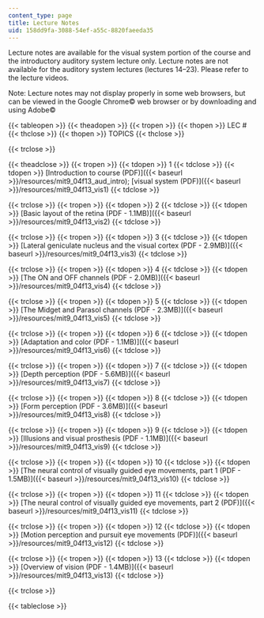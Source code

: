 ```yaml
---
content_type: page
title: Lecture Notes
uid: 158dd9fa-3088-54ef-a55c-8820faeeda35
---
```


Lecture notes are available for the visual system portion of the course and the introductory auditory system lecture only. Lecture notes are not available for the auditory system lectures (lectures 14–23). Please refer to the lecture videos.

Note: Lecture notes may not display properly in some web browsers, but can be viewed in the Google Chrome© web browser or by downloading and using Adobe©

{{< tableopen >}}
{{< theadopen >}}
{{< tropen >}}
{{< thopen >}}
LEC #
{{< thclose >}}
{{< thopen >}}
TOPICS
{{< thclose >}}

{{< trclose >}}

{{< theadclose >}}
{{< tropen >}}
{{< tdopen >}}
1
{{< tdclose >}}
{{< tdopen >}}
[Introduction to course (PDF)]({{< baseurl >}}/resources/mit9_04f13_aud_intro); [visual system (PDF)]({{< baseurl >}}/resources/mit9_04f13_vis1)
{{< tdclose >}}

{{< trclose >}}
{{< tropen >}}
{{< tdopen >}}
2
{{< tdclose >}}
{{< tdopen >}}
[Basic layout of the retina (PDF - 1.1MB)]({{< baseurl >}}/resources/mit9_04f13_vis2)
{{< tdclose >}}

{{< trclose >}}
{{< tropen >}}
{{< tdopen >}}
3
{{< tdclose >}}
{{< tdopen >}}
[Lateral geniculate nucleus and the visual cortex (PDF - 2.9MB)]({{< baseurl >}}/resources/mit9_04f13_vis3)
{{< tdclose >}}

{{< trclose >}}
{{< tropen >}}
{{< tdopen >}}
4
{{< tdclose >}}
{{< tdopen >}}
[The ON and OFF channels (PDF - 2.0MB)]({{< baseurl >}}/resources/mit9_04f13_vis4)
{{< tdclose >}}

{{< trclose >}}
{{< tropen >}}
{{< tdopen >}}
5
{{< tdclose >}}
{{< tdopen >}}
[The Midget and Parasol channels (PDF - 2.3MB)]({{< baseurl >}}/resources/mit9_04f13_vis5)
{{< tdclose >}}

{{< trclose >}}
{{< tropen >}}
{{< tdopen >}}
6
{{< tdclose >}}
{{< tdopen >}}
[Adaptation and color (PDF - 1.1MB)]({{< baseurl >}}/resources/mit9_04f13_vis6)
{{< tdclose >}}

{{< trclose >}}
{{< tropen >}}
{{< tdopen >}}
7
{{< tdclose >}}
{{< tdopen >}}
[Depth perception (PDF - 5.6MB)]({{< baseurl >}}/resources/mit9_04f13_vis7)
{{< tdclose >}}

{{< trclose >}}
{{< tropen >}}
{{< tdopen >}}
8
{{< tdclose >}}
{{< tdopen >}}
[Form perception (PDF - 3.6MB)]({{< baseurl >}}/resources/mit9_04f13_vis8)
{{< tdclose >}}

{{< trclose >}}
{{< tropen >}}
{{< tdopen >}}
9
{{< tdclose >}}
{{< tdopen >}}
[Illusions and visual prosthesis (PDF - 1.1MB)]({{< baseurl >}}/resources/mit9_04f13_vis9)
{{< tdclose >}}

{{< trclose >}}
{{< tropen >}}
{{< tdopen >}}
10
{{< tdclose >}}
{{< tdopen >}}
[The neural control of visually guided eye movements, part 1 (PDF - 1.5MB)]({{< baseurl >}}/resources/mit9_04f13_vis10)
{{< tdclose >}}

{{< trclose >}}
{{< tropen >}}
{{< tdopen >}}
11
{{< tdclose >}}
{{< tdopen >}}
[The neural control of visually guided eye movements, part 2 (PDF)]({{< baseurl >}}/resources/mit9_04f13_vis11)
{{< tdclose >}}

{{< trclose >}}
{{< tropen >}}
{{< tdopen >}}
12
{{< tdclose >}}
{{< tdopen >}}
[Motion perception and pursuit eye movements (PDF)]({{< baseurl >}}/resources/mit9_04f13_vis12)
{{< tdclose >}}

{{< trclose >}}
{{< tropen >}}
{{< tdopen >}}
13
{{< tdclose >}}
{{< tdopen >}}
[Overview of vision (PDF - 1.4MB)]({{< baseurl >}}/resources/mit9_04f13_vis13)
{{< tdclose >}}

{{< trclose >}}

{{< tableclose >}}